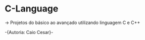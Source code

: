 # C-Language
-> Projetos do básico ao avançado utilizando linguagem C e C++ <br/>

-{Autoria: Caio Cesar}-
